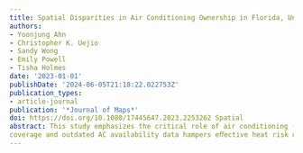 ```yaml
---
title: Spatial Disparities in Air Conditioning Ownership in Florida, United States
authors:
- Yoonjung Ahn
- Christopher K. Uejio
- Sandy Wong
- Emily Powell
- Tisha Holmes
date: '2023-01-01'
publishDate: '2024-06-05T21:18:22.022753Z'
publication_types:
- article-journal
publication: '*Journal of Maps*'
doi: https://doi.org/10.1080/17445647.2023.2253262 Spatial
abstract: This study emphasizes the critical role of air conditioning (AC) in preventing heat-related illnesses such as heat exhaustion and heatstroke. The challenge of limited geographic
coverage and outdated AC availability data hampers eﬀective heat risk mapping and prevention eﬀorts. We identiﬁed areas with signiﬁcant AC needs and examined factors related to AC ownership in Florida, U.S. Local Indicators of Spatial Association results displayed distinct AC ownership disparities, with high-high clusters in coastal and metropolitan areas and AC-deﬁcient lusters inland. Vulnerable urban communities, predominantly inhabited by marginalized groups, had limited to no AC availability. The Spatial Durbin Model results revealed a signiﬁcant correlation between AC ownership and socioeconomic and urban factors. Notably, a higher proportion of AC-deﬁcient households were in predominantly African-American neighborhoods, underscoring racial disparities in AC ownership. These ﬁndings provide valuable insights for targeted interventions to mitigate heat-related risks and adapt to evolving climate conditions in vulnerable neighborhoods.
---
```

